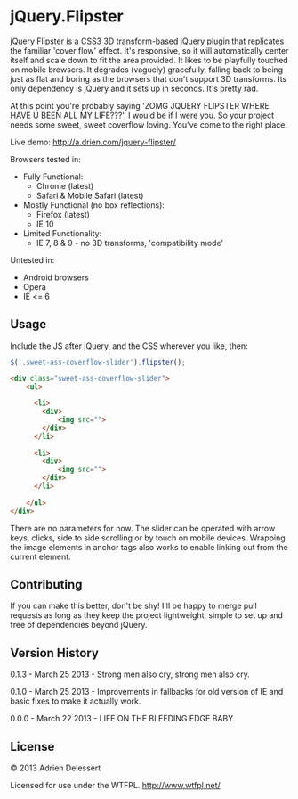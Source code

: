jQuery.Flipster
===============

jQuery Flipster is a CSS3 3D transform-based jQuery plugin that replicates the familiar 'cover flow' effect. It's responsive, so it will automatically center itself and scale down to fit the area provided. It likes to be playfully touched on mobile browsers. It degrades (vaguely) gracefully, falling back to being just as flat and boring as the browsers that don't support 3D transforms. Its only dependency is jQuery and it sets up in seconds. It's pretty rad.

At this point you're probably saying 'ZOMG JQUERY FLIPSTER WHERE HAVE U BEEN ALL MY LIFE???'. I would be if I were you. So your project needs some sweet, sweet coverflow loving. You've come to the right place.

Live demo: http://a.drien.com/jquery-flipster/

Browsers tested in:
- Fully Functional:
    - Chrome (latest)
    - Safari & Mobile Safari (latest)
- Mostly Functional (no box reflections):
    - Firefox (latest)
    - IE 10
- Limited Functionality:
    - IE 7, 8 & 9 - no 3D transforms, 'compatibility mode'

Untested in:
- Android browsers
- Opera
- IE <= 6


Usage
---------------
Include the JS after jQuery, and the CSS wherever you like, then:
````javascript
$('.sweet-ass-coverflow-slider').flipster();
````
````html
<div class="sweet-ass-coverflow-slider">
    <ul>
    
      <li>
        <div>
            <img src="">
        </div>
      </li>
      
      <li>
        <div>
            <img src="">
        </div>
      </li>
      
    </ul>
</div>
````
There are no parameters for now. The slider can be operated with arrow keys, clicks, side to side scrolling or by touch on mobile devices. Wrapping the image elements in anchor tags also works to enable linking out from the current element.

Contributing
---------------
If you can make this better, don't be shy! I'll be happy to merge pull requests as long as they keep the project lightweight, simple to set up and free of dependencies beyond jQuery.

Version History
---------------

0.1.3 - March 25 2013 - Strong men also cry, strong men also cry.

0.1.0 - March 25 2013 - Improvements in fallbacks for old version of IE and basic fixes to make it actually work.

0.0.0 - March 22 2013 - LIFE ON THE BLEEDING EDGE BABY


License
---------------

&copy; 2013 Adrien Delessert

Licensed for use under the WTFPL. http://www.wtfpl.net/
